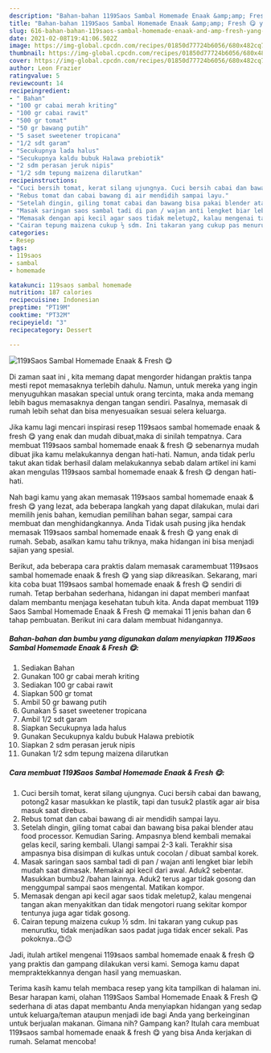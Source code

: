 ```yaml
---
description: "Bahan-bahan 119》Saos Sambal Homemade Enaak &amp;amp; Fresh 😋 yang enak dan Mudah Dibuat"
title: "Bahan-bahan 119》Saos Sambal Homemade Enaak &amp;amp; Fresh 😋 yang enak dan Mudah Dibuat"
slug: 616-bahan-bahan-119saos-sambal-homemade-enaak-and-amp-fresh-yang-enak-dan-mudah-dibuat
date: 2021-02-08T19:41:06.502Z
image: https://img-global.cpcdn.com/recipes/01850d77724b6056/680x482cq70/119saos-sambal-homemade-enaak-fresh-😋-foto-resep-utama.jpg
thumbnail: https://img-global.cpcdn.com/recipes/01850d77724b6056/680x482cq70/119saos-sambal-homemade-enaak-fresh-😋-foto-resep-utama.jpg
cover: https://img-global.cpcdn.com/recipes/01850d77724b6056/680x482cq70/119saos-sambal-homemade-enaak-fresh-😋-foto-resep-utama.jpg
author: Leon Frazier
ratingvalue: 5
reviewcount: 14
recipeingredient:
- " Bahan"
- "100 gr cabai merah kriting"
- "100 gr cabai rawit"
- "500 gr tomat"
- "50 gr bawang putih"
- "5 saset sweetener tropicana"
- "1/2 sdt garam"
- "Secukupnya lada halus"
- "Secukupnya kaldu bubuk Halawa prebiotik"
- "2 sdm perasan jeruk nipis"
- "1/2 sdm tepung maizena dilarutkan"
recipeinstructions:
- "Cuci bersih tomat, kerat silang ujungnya. Cuci bersih cabai dan bawang, potong2 kasar masukkan ke plastik, tapi dan tusuk2 plastik agar air bisa masuk saat direbus."
- "Rebus tomat dan cabai bawang di air mendidih sampai layu."
- "Setelah dingin, giling tomat cabai dan bawang bisa pakai blender atau food processor. Kemudian Saring. Ampasnya blend kembali memakai gelas kecil, saring kembali. Ulangi sampai 2-3 kali. Terakhir sisa ampasnya bisa disimpan di kulkas untuk cocolan / dibuat sambal korek."
- "Masak saringan saos sambal tadi di pan / wajan anti lengket biar lebih mudah saat dimasak. Memakai api kecil dari awal. Aduk2 sebentar. Masukkan bumbu2 /bahan lainnya. Aduk2 terus agar tidak gosong dan menggumpal sampai saos mengental. Matikan kompor."
- "Memasak dengan api kecil agar saos tidak meletup2, kalau mengenai tangan akan menyakitkan dan tidak mengotori ruang sekitar kompor tentunya juga agar tidak gosong."
- "Cairan tepung maizena cukup ½ sdm. Ini takaran yang cukup pas menurutku, tidak menjadikan saos padat juga tidak encer sekali. Pas pokoknya..😊😉"
categories:
- Resep
tags:
- 119saos
- sambal
- homemade

katakunci: 119saos sambal homemade 
nutrition: 187 calories
recipecuisine: Indonesian
preptime: "PT19M"
cooktime: "PT32M"
recipeyield: "3"
recipecategory: Dessert

---
```



![119》Saos Sambal Homemade Enaak &amp; Fresh 😋](https://img-global.cpcdn.com/recipes/01850d77724b6056/680x482cq70/119saos-sambal-homemade-enaak-fresh-😋-foto-resep-utama.jpg)

Di zaman  saat ini , kita memang dapat mengorder hidangan praktis tanpa mesti repot memasaknya terlebih dahulu. Namun, untuk mereka yang ingin menyuguhkan masakan special untuk orang tercinta, maka anda memang lebih bagus memasaknya dengan tangan sendiri. Pasalnya, memasak di rumah lebih sehat dan bisa menyesuaikan sesuai selera keluarga.

Jika kamu lagi mencari inspirasi resep 119》saos sambal homemade enaak &amp; fresh 😋 yang enak dan mudah dibuat,maka di sinilah tempatnya. Cara membuat 119》saos sambal homemade enaak &amp; fresh 😋  sebenarnya mudah dibuat jika kamu melakukannya dengan hati-hati. Namun, anda tidak perlu takut akan tidak berhasil dalam melakukannya 
sebab dalam artikel ini kami akan mengulas 119》saos sambal homemade enaak &amp; fresh 😋 dengan hati-hati.  



Nah bagi kamu yang akan memasak 119》saos sambal homemade enaak &amp; fresh 😋 yang lezat, ada beberapa langkah yang dapat dilakukan, mulai dari memilih jenis bahan, kemudian pemilihan bahan segar, sampai cara membuat dan menghidangkannya. Anda Tidak usah pusing jika hendak memasak 119》saos sambal homemade enaak &amp; fresh 😋 yang enak di rumah. Sebab, asalkan kamu  tahu triknya, maka hidangan ini bisa menjadi sajian yang spesial.

Berikut, ada beberapa cara praktis  dalam memasak caramembuat 119》saos sambal homemade enaak &amp; fresh 😋 yang siap dikreasikan. Sekarang, mari kita coba buat 119》saos sambal homemade enaak &amp; fresh 😋 sendiri di rumah. Tetap berbahan sederhana, hidangan ini dapat memberi manfaat dalam membantu menjaga kesehatan tubuh kita. Anda dapat membuat 119》Saos Sambal Homemade Enaak &amp; Fresh 😋 memakai 11 jenis bahan dan 6 tahap pembuatan. Berikut ini cara dalam membuat hidangannya.

<!--inarticleads1-->

##### Bahan-bahan dan bumbu yang digunakan dalam menyiapkan 119》Saos Sambal Homemade Enaak &amp; Fresh 😋:

1. Sediakan  Bahan
1. Gunakan 100 gr cabai merah kriting
1. Sediakan 100 gr cabai rawit
1. Siapkan 500 gr tomat
1. Ambil 50 gr bawang putih
1. Gunakan 5 saset sweetener tropicana
1. Ambil 1/2 sdt garam
1. Siapkan Secukupnya lada halus
1. Gunakan Secukupnya kaldu bubuk Halawa prebiotik
1. Siapkan 2 sdm perasan jeruk nipis
1. Gunakan 1/2 sdm tepung maizena dilarutkan




<!--inarticleads2-->

##### Cara membuat 119》Saos Sambal Homemade Enaak &amp; Fresh 😋:

1. Cuci bersih tomat, kerat silang ujungnya. Cuci bersih cabai dan bawang, potong2 kasar masukkan ke plastik, tapi dan tusuk2 plastik agar air bisa masuk saat direbus.
1. Rebus tomat dan cabai bawang di air mendidih sampai layu.
1. Setelah dingin, giling tomat cabai dan bawang bisa pakai blender atau food processor. Kemudian Saring. Ampasnya blend kembali memakai gelas kecil, saring kembali. Ulangi sampai 2-3 kali. Terakhir sisa ampasnya bisa disimpan di kulkas untuk cocolan / dibuat sambal korek.
1. Masak saringan saos sambal tadi di pan / wajan anti lengket biar lebih mudah saat dimasak. Memakai api kecil dari awal. Aduk2 sebentar. Masukkan bumbu2 /bahan lainnya. Aduk2 terus agar tidak gosong dan menggumpal sampai saos mengental. Matikan kompor.
1. Memasak dengan api kecil agar saos tidak meletup2, kalau mengenai tangan akan menyakitkan dan tidak mengotori ruang sekitar kompor tentunya juga agar tidak gosong.
1. Cairan tepung maizena cukup ½ sdm. Ini takaran yang cukup pas menurutku, tidak menjadikan saos padat juga tidak encer sekali. Pas pokoknya..😊😉




Jadi, itulah artikel mengenai  119》saos sambal homemade enaak &amp; fresh 😋  yang praktis dan gampang dilakukan versi kami. Semoga kamu dapat mempraktekkannya dengan hasil yang memuaskan. 

Terima kasih kamu telah membaca resep yang kita tampilkan di halaman ini. Besar harapan kami, olahan  119》Saos Sambal Homemade Enaak &amp; Fresh 😋 sederhana di atas dapat membantu Anda menyiapkan hidangan yang sedap untuk keluarga/teman ataupun menjadi ide bagi Anda yang berkeinginan untuk berjualan makanan. Gimana nih? Gampang kan? Itulah cara membuat 119》saos sambal homemade enaak &amp; fresh 😋 yang bisa Anda kerjakan di rumah. Selamat mencoba!

